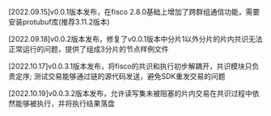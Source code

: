 [2022.09.15]v0.0.1版本发布，在fisco 2.8.0基础上增加了跨群组通信功能，需要安装protubuf库(推荐3.11.2版本)

[2022.09.18]v0.0.2版本发布，修复了v0.0.1版本中分片1以外分片的片内共识无法正常运行的问题，提供了组成3分片的节点样例文件

[2022.10.17]v0.0.3.1版本发布，将fisco的共识和执行初步解耦开，共识模块只负责定序; 测试交易能够通过链的源代码发送，避免SDK重发交易的问题

[2022.10.19]v0.0.3.2版本发布，允许读写集未被阻塞的片内交易在共识过程中依然能够被执行，并将执行结果落盘
